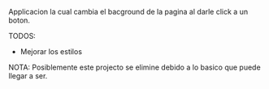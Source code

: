 Applicacion la cual cambia el bacground de la pagina al darle click a un boton.

TODOS:
- Mejorar los estilos

NOTA: Posiblemente este projecto se elimine debido a lo basico que puede llegar a ser.